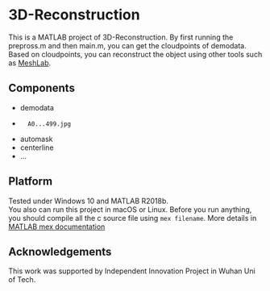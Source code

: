 # 3D-Reconstruction
This is a MATLAB project of 3D-Reconstruction. By first running the prepross.m and then main.m, you can get the cloudpoints of demodata. Based on cloudpoints, you can reconstruct the object using other tools such as [MeshLab](http://www.meshlab.net/).

## Components
*	demodata
*		A0...499.jpg
*	automask
*	centerline
*	...

## Platform
Tested under Windows 10 and MATLAB R2018b.<br>
You also can run this project in macOS or Linux. Before you run anything, you should compile all the c source file using `mex filename`. More details in [MATLAB mex documentation](https://ww2.mathworks.cn/help/matlab/ref/mex.html?lang=en)

## Acknowledgements
This work was supported by Independent Innovation Project in Wuhan Uni of Tech.